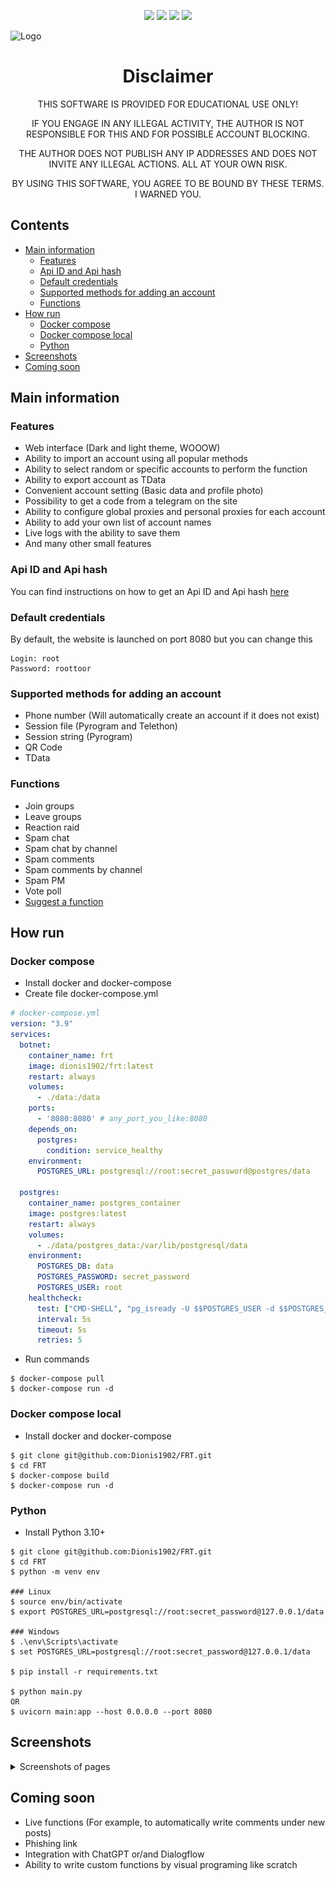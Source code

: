 <p align="center">
    <img src="https://img.shields.io/github/license/DioniS1902/FRT" />
    <img src="https://img.shields.io/github/stars/DioniS1902/FRT" />
    <img src="https://img.shields.io/docker/pulls/dionis1902/frt" />
    <img src="https://img.shields.io/github/downloads/Dionis1902/FRT/total">
</p>

![Logo](/images/big_logo.png)
<h1 align="center">Disclaimer</h1>

<p align="center">THIS SOFTWARE IS PROVIDED FOR EDUCATIONAL USE ONLY!</p>
<p align="center">IF YOU ENGAGE IN ANY ILLEGAL ACTIVITY, THE AUTHOR IS NOT RESPONSIBLE FOR THIS AND FOR POSSIBLE ACCOUNT BLOCKING.</p>
<p align="center">THE AUTHOR DOES NOT PUBLISH ANY IP ADDRESSES AND DOES NOT INVITE ANY ILLEGAL ACTIONS. ALL AT YOUR OWN RISK.</p>
<p align="center">BY USING THIS SOFTWARE, YOU AGREE TO BE BOUND BY THESE TERMS. I WARNED YOU.</p>

## Contents
* [Main information](#main-information)
    * [Features](#features)
    * [Api ID and Api hash](#api-id-and-api-hash)
    * [Default credentials](#default-credentials)
    * [Supported methods for adding an account](#supported-methods-for-adding-an-account)
    * [Functions](#functions)
* [How run](#how-run)
    * [Docker compose](#docker-compose)
    * [Docker compose local](#docker-compose-local)
    * [Python](#python)
* [Screenshots](#screenshots)
* [Coming soon](#coming-soon)

## Main information

### Features
- Web interface (Dark and light theme, WOOOW)
- Ability to import an account using all popular methods
- Ability to select random or specific accounts to perform the function
- Ability to export account as TData
- Convenient account setting (Basic data and profile photo)
- Possibility to get a code from a telegram on the site
- Ability to configure global proxies and personal proxies for each account
- Ability to add your own list of account names
- Live logs with the ability to save them
- And many other small features

### Api ID and Api hash
You can find instructions on how to get an Api ID and Api hash [here](https://core.telegram.org/api/obtaining_api_id)

### Default credentials
By default, the website is launched on port 8080 but you can change this 
```
Login: root
Password: roottoor
```

### Supported methods for adding an account
- Phone number (Will automatically create an account if it does not exist)
- Session file (Pyrogram and Telethon)
- Session string (Pyrogram)
- QR Code
- TData

### Functions
- Join groups
- Leave groups
- Reaction raid
- Spam chat
- Spam chat by channel
- Spam comments
- Spam comments by channel
- Spam PM
- Vote poll
- [Suggest a function](https://github.com/Dionis1902/FRT/issues/new?assignees=&labels=function&template=new-function.md&title=%5BFUNCTION%5D)

## How run

### Docker compose
- Install docker and docker-compose
- Create file docker-compose.yml
```yml
# docker-compose.yml
version: "3.9"
services:
  botnet:
    container_name: frt
    image: dionis1902/frt:latest
    restart: always
    volumes:
      - ./data:/data
    ports:
      - '8080:8080' # any_port_you_like:8080
    depends_on:
      postgres:
        condition: service_healthy
    environment:
      POSTGRES_URL: postgresql://root:secret_password@postgres/data

  postgres:
    container_name: postgres_container
    image: postgres:latest
    restart: always
    volumes:
      - ./data/postgres_data:/var/lib/postgresql/data
    environment:
      POSTGRES_DB: data
      POSTGRES_PASSWORD: secret_password
      POSTGRES_USER: root
    healthcheck:
      test: ["CMD-SHELL", "pg_isready -U $$POSTGRES_USER -d $$POSTGRES_DB"]
      interval: 5s
      timeout: 5s
      retries: 5
```
- Run commands
```
$ docker-compose pull
$ docker-compose run -d
```

### Docker compose local
- Install docker and docker-compose
```
$ git clone git@github.com:Dionis1902/FRT.git
$ cd FRT
$ docker-compose build
$ docker-compose run -d
```

### Python
- Install Python 3.10+
```
$ git clone git@github.com:Dionis1902/FRT.git
$ cd FRT
$ python -m venv env

### Linux 
$ source env/bin/activate
$ export POSTGRES_URL=postgresql://root:secret_password@127.0.0.1/data

### Windows
$ .\env\Scripts\activate
$ set POSTGRES_URL=postgresql://root:secret_password@127.0.0.1/data 

$ pip install -r requirements.txt

$ python main.py
OR
$ uvicorn main:app --host 0.0.0.0 --port 8080
```

## Screenshots
<details><summary>Screenshots of pages</summary>
  <img src="/images/accounts.png" />
  <img src="/images/functions.png" />
  <img src="/images/tasks.png" />
  <img src="/images/task.png" />
  <img src="/images/settings.png" />
</details>

## Coming soon
- Live functions (For example, to automatically write comments under new posts)
- Phishing link
- Integration with ChatGPT or/and Dialogflow
- Ability to write custom functions by visual programing like scratch
